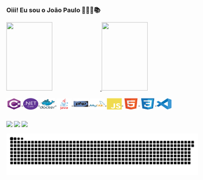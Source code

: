 ### Oiii! Eu sou o João Paulo 👨🏽‍💻📚
 
<div>
  <a href="https://github.com/jpoliveiradev">
 <img height="180em" width="49%" src="https://github-readme-stats.vercel.app/api?username=jpoliveiradev&show_icons=true&theme=dracula&include_all_commits=true&count_private=true"/>
  <img height="180em" width="49%" src="https://github-readme-stats.vercel.app/api/top-langs/?username=freddcf&layout=compact&langs_count=7&theme=dracula"/>
</div>
<div style="display: inline_block"><br>
  <img align="center" alt="Jp-C#" height="30" width="40" src="https://github.com/devicons/devicon/raw/master/icons/csharp/csharp-original.svg">
  <img align="center" alt="Jp-dotnet" height="30" width="40" src="https://github.com/devicons/devicon/raw/master/icons/dotnetcore/dotnetcore-original.svg">
  <img align="center" alt="Jp-dotnet" height="30" width="40" src="https://github.com/devicons/devicon/raw/master/icons/docker/docker-original-wordmark.svg">
  <img align="center" alt="Jp-Java" height="30" width="40" src="https://raw.githubusercontent.com/devicons/devicon/master/icons/java/java-original-wordmark.svg">
  <img align="center" alt="Jp-PHP" height="30" width="40" src="https://raw.githubusercontent.com/devicons/devicon/master/icons/php/php-original.svg">
  <img align="center" alt="Jp-Mysql" height="30" width="40" src="https://raw.githubusercontent.com/devicons/devicon/master/icons/mysql/mysql-original-wordmark.svg">
  <img align="center" alt="Jp-Js" height="30" width="40" src="https://raw.githubusercontent.com/devicons/devicon/master/icons/javascript/javascript-plain.svg">
  <img align="center" alt="Jp-HTML" height="30" width="40" src="https://raw.githubusercontent.com/devicons/devicon/master/icons/html5/html5-original.svg">
  <img align="center" alt="Jp-CSS" height="30" width="40" src="https://raw.githubusercontent.com/devicons/devicon/master/icons/css3/css3-original.svg">
  <img align="center" alt="Jp-VSCODE" height="30" width="40" src="https://raw.githubusercontent.com/devicons/devicon/master/icons/vscode/vscode-original.svg">
</div>

##

<div>
  <a href="https://instagram.com/jp.oliveiradev" target="_blank"><img src="https://img.shields.io/badge/-Instagram-8F03FF?style=for-the-badge&logo=instagram&logoColor=white" target="_blank"></a>
  <a href = "mailto:info1joaopaulo@gmail.com"><img src="https://img.shields.io/badge/Gmail-D14836?style=for-the-badge&logo=gmail&logoColor=white" target="_blank"></a>
  <a href="https://linkedin.com/in/jpoliveiradev" target="_blank"><img src="https://img.shields.io/badge/-LinkedIn-%230077B5?style=for-the-badge&logo=linkedin&logoColor=white" target="_blank"></a> 
</div>

 ![Snake animation](https://github.com/jpoliveiradev/jpoliveiradev/blob/output/github-contribution-grid-snake.svg)
 
